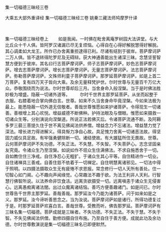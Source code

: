 <!-- { "loadSidebar": true } -->
集一切福德三昧经三卷


大乘五大部外重译经
集一切福德三昧经三卷
姚秦三藏法师鸠摩罗什译


　　

集一切福德三昧经卷上
　　如是我闻。一时佛在毗舍离庵罗树园大法讲堂。与大比丘众十千人俱。皆阿罗汉诸漏已尽无复烦恼。心得自在心得好解脱慧得好解脱。其心调柔如大龙王。所作已办舍离重担逮得已利。尽诸有结到于彼岸。菩萨摩诃萨二万人俱。皆不退转得陀罗尼及无碍辩。获大神通善能出生诸深三昧。念慧坚誓智慧方便到于彼岸。其名曰行志菩萨摩诃萨。师子志菩萨摩诃萨。妙色志菩萨摩诃萨。增去志菩萨摩诃萨。增长志菩萨摩诃萨。无量志菩萨摩诃萨。法志菩萨摩诃萨。弥勒菩萨摩诃萨。文殊师利童子菩萨摩诃萨。那罗延菩萨摩诃萨。如是上首二万菩萨。复有四万天子皆向大乘。及余无量释梵护世。尔时世尊与无量百千万亿大众。恭敬围绕而为说法。尔时世尊却后三月。当舍身命入般涅槃。当于是时佛法胜妙极为增盛。隐蔽一切诸外道等。
　　尔时千世界主那罗延菩萨。从坐而起整于衣服。右膝着地合掌向佛白言。世尊。如来不久当舍身命毕竟涅槃。今如来法极为最上。能悉隐蔽一切外道无信敬者。善哉世尊惟愿如来护诸菩萨。令得现生一切诸善。善根增上其心欢悦。增益威德不断佛种。护持法眼及与僧眼。惟愿如来摄救一切诸众生等。分别演说向涅槃道。所说正法若佛灭后。令诸菩萨流通不断。及阿耨多罗三藐三菩提久住于世不离见佛闻法供养僧。增益念力不忘诸法。增益慧力觉了深法。增长进力得进解义。得具惭力净自心故。具足愧力舍离一切诸恶法故。得坚固力威仪具足故。有牢强勇健除断一切。诸结使故。有大雄猛所住无畏故。世尊。云何菩萨摩诃萨不失功德。不失正法。不失慧。不失智。不失菩萨心。志念坚固亲友究竟。令诸众生乃至涅槃。如说如作不诳众生住满佛法。不求自施悉舍于一切。自如教住住三净戒。自住净忍心无粗犷。于诸众生其心平等。自住精进作一切业。自住诸禅具三善戒。自善住慈不依着于一切禅定。自住明慧离诸邪见。一切法中得于照明。以四摄法摄取众生无有疲惓不求恩报。常念修行一切人天所有善处。住一切智心如门阃。心不趣向声闻缘觉。心常趣法不趣于欲。为法王利非人天利。行智慧行佛智所说。以法养命非饮食活。远离贪欲摄受一切。远离嗔恚于诸众生无侵害心。远离愚痴离诸法闇。出过众魔离诸结恼。善巧方便善趣诸门。如是问已。尔时世尊告千世界主那罗延。善哉善哉。那罗延汝今乃能为诸菩萨。问于如来如是之义。那罗延。汝今谛听善思念之。当为汝说。菩萨摩诃萨如是诸行。所得功德复过于是。时那罗延菩萨欢喜白言。善哉世尊。受教而听。佛告那罗延。菩萨摩诃萨有三昧名集一切福德。菩萨成就是三昧者。不失功德。不失正法。不失于慧。不失于智。不失见佛闻法供僧。勤修四摄自住布施。乃至自住于善方便。成就此功及余功德。尔时世尊敷演说是集一切福德三昧名已即便默然。
